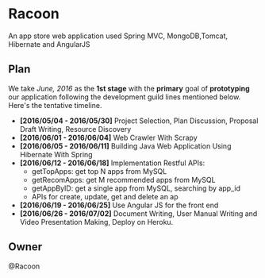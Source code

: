 # Racoon
An app store web application used Spring MVC, MongoDB,Tomcat, Hibernate and AngularJS


Plan
----

We take _June, 2016_ as the __1st stage__ with the __primary__ goal of __prototyping__ our application following the development guild lines mentioned below. Here's the tentative timeline.

* __[2016/05/04 - 2016/05/30]__ Project Selection, Plan Discussion, Proposal Draft Writing, Resource Discovery
* __[2016/06/01 - 2016/06/04]__ Web Crawler With Scrapy
* __[2016/06/05 - 2016/06/11]__ Building Java Web Application Using Hibernate With Spring
* __[2016/06/12 - 2016/06/18]__ Implementation Restful APIs:
    * getTopApps: get top N apps from MySQL
    * getRecomApps: get M recommended apps from MySQL
    * getAppByID: get a single app from MySQL, searching by app_id
    * APIs for create, update, get and delete an ap
* __[2016/06/19 - 2016/06/25]__ Use Angular JS for the front end
* __[2016/06/26 - 2016/07/02]__ Document Writing, User Manual Writing and Video Presentation Making, Deploy on Heroku.


Owner
-----

@Racoon
